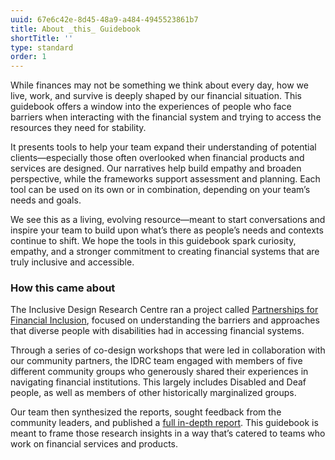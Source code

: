 ```yaml
---
uuid: 67e6c42e-8d45-48a9-a484-4945523861b7
title: About _this_ Guidebook
shortTitle: ''
type: standard
order: 1
---
```

While finances may not be something we think about every day, how we live, work, and survive is deeply shaped by our financial situation. This guidebook offers a window into the experiences of people who face barriers when interacting with the financial system and trying to access the resources they need for stability.

It presents tools to help your team expand their understanding of potential clients—especially those often overlooked when financial products and services are designed. Our narratives help build empathy and broaden perspective, while the frameworks support assessment and planning. Each tool can be used on its own or in combination, depending on your team’s needs and goals.

We see this as a living, evolving resource—meant to start conversations and inspire your team to build upon what’s there as people’s needs and contexts continue to shift. We hope the tools in this guidebook spark curiosity, empathy, and a stronger commitment to creating financial systems that are truly inclusive and accessible.

### How this came about

The Inclusive Design Research Centre ran a project called [Partnerships for Financial Inclusion](https://idrc.ocadu.ca/projects/financial-inclusion/), focused on understanding the barriers and approaches that diverse people with disabilities had in accessing financial systems.

Through a series of co-design workshops that were led in collaboration with our community partners, the IDRC team engaged with members of five different community groups who generously shared their experiences  in navigating financial institutions. This largely includes Disabled and Deaf people, as well as members of other historically marginalized groups.

Our team then synthesized the reports, sought feedback from the community leaders, and published a [full in-depth report](https://idrc.ocadu.ca/projects/financial-inclusion/#:~:text=Outcomes). This guidebook is meant to frame those research insights in a way that’s catered to teams who work on financial services and products.
